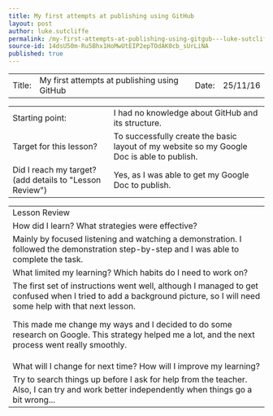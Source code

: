 ```yaml
---
title: My first attempts at publishing using GitHub
layout: post
author: luke.sutcliffe
permalink: /my-first-attempts-at-publishing-using-gitgub---luke-sutcliffe/
source-id: 14dsU50m-Ru5Bhx1HoMwUtEIP2epTOdAK0cb_sUrLiNA
published: true
---
```

<table>
  <tr>
    <td>Title:  </td>
    <td>My first attempts at publishing using GitHub  </td>
    <td> Date:  </td>
    <td>25/11/16</td>
  </tr>
</table>


<table>
  <tr>
    <td>Starting point:</td>
    <td>I had no knowledge about GitHub and its structure.</td>
  </tr>
  <tr>
    <td>Target for this lesson?</td>
    <td>To successfully create the basic layout of my website so my Google Doc is able to publish.</td>
  </tr>
  <tr>
    <td>Did I reach my target? 
(add details to "Lesson Review")</td>
    <td>Yes, as I was able to get my Google Doc to publish.</td>
  </tr>
</table>


<table>
  <tr>
    <td>Lesson Review</td>
  </tr>
  <tr>
    <td>How did I learn? What strategies were effective? </td>
  </tr>
  <tr>
    <td>Mainly by focused listening and watching a demonstration. I followed the demonstration step-by-step and I was able to complete the task.</td>
  </tr>
  <tr>
    <td>What limited my learning? Which habits do I need to work on? </td>
  </tr>
  <tr>
    <td>The first set of instructions went well, although I managed to get confused when I tried to add a background picture, so I will need some help with that next lesson.

This made me change my ways and I decided to do some research on Google. This strategy helped me a lot, and the next process went really smoothly.</td>
  </tr>
  <tr>
    <td>What will I change for next time? How will I improve my learning?</td>
  </tr>
  <tr>
    <td>Try to search things up before I ask for help from the teacher. Also, I can try and work better independently when things go a bit wrong...</td>
  </tr>
</table>


